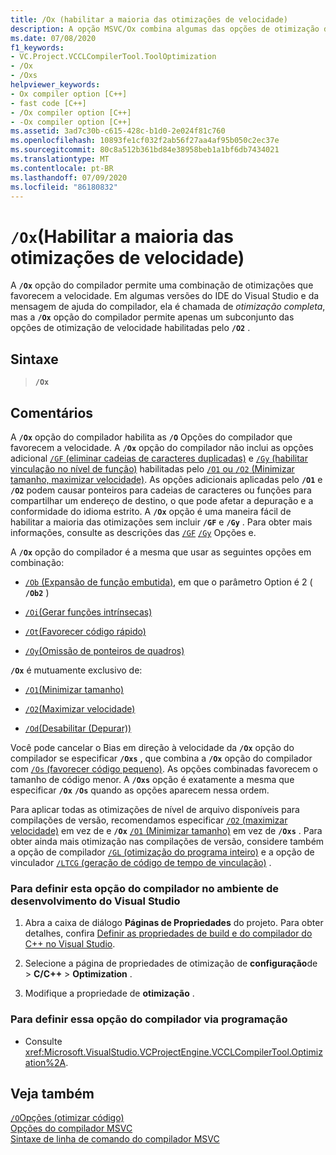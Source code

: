```yaml
---
title: /Ox (habilitar a maioria das otimizações de velocidade)
description: A opção MSVC/Ox combina algumas das opções de otimização do compilador para a velocidade em uma única opção.
ms.date: 07/08/2020
f1_keywords:
- VC.Project.VCCLCompilerTool.ToolOptimization
- /Ox
- /Oxs
helpviewer_keywords:
- Ox compiler option [C++]
- fast code [C++]
- /Ox compiler option [C++]
- -Ox compiler option [C++]
ms.assetid: 3ad7c30b-c615-428c-b1d0-2e024f81c760
ms.openlocfilehash: 10893fe1cf032f2ab56f27aa4af95b050c2ec37e
ms.sourcegitcommit: 80c8a512b361bd84e38958beb1a1bf6db7434021
ms.translationtype: MT
ms.contentlocale: pt-BR
ms.lasthandoff: 07/09/2020
ms.locfileid: "86180832"
---
```

# <a name="ox-enable-most-speed-optimizations"></a>`/Ox`(Habilitar a maioria das otimizações de velocidade)

A **`/Ox`** opção do compilador permite uma combinação de otimizações que favorecem a velocidade. Em algumas versões do IDE do Visual Studio e da mensagem de ajuda do compilador, ela é chamada de *otimização completa*, mas a **`/Ox`** opção do compilador permite apenas um subconjunto das opções de otimização de velocidade habilitadas pelo **`/O2`** .

## <a name="syntax"></a>Sintaxe

> **`/Ox`**

## <a name="remarks"></a>Comentários

A **`/Ox`** opção do compilador habilita as **`/O`** Opções do compilador que favorecem a velocidade. A **`/Ox`** opção do compilador não inclui as opções adicional [ `/GF` (eliminar cadeias de caracteres duplicadas)](gf-eliminate-duplicate-strings.md) e [ `/Gy` (habilitar vinculação no nível de função)](gy-enable-function-level-linking.md) habilitadas pelo [ `/O1` ou `/O2` (Minimizar tamanho, maximizar velocidade)](o1-o2-minimize-size-maximize-speed.md). As opções adicionais aplicadas pelo **`/O1`** e **`/O2`** podem causar ponteiros para cadeias de caracteres ou funções para compartilhar um endereço de destino, o que pode afetar a depuração e a conformidade do idioma estrito. A **`/Ox`** opção é uma maneira fácil de habilitar a maioria das otimizações sem incluir **`/GF`** e **`/Gy`** . Para obter mais informações, consulte as descrições das [`/GF`](gf-eliminate-duplicate-strings.md) [`/Gy`](gy-enable-function-level-linking.md) Opções e.

A **`/Ox`** opção do compilador é a mesma que usar as seguintes opções em combinação:

- [ `/Ob` (Expansão de função embutida)](ob-inline-function-expansion.md), em que o parâmetro Option é 2 ( **`/Ob2`** )

- [`/Oi`(Gerar funções intrínsecas)](oi-generate-intrinsic-functions.md)

- [`/Ot`(Favorecer código rápido)](os-ot-favor-small-code-favor-fast-code.md)

- [`/Oy`(Omissão de ponteiros de quadros)](oy-frame-pointer-omission.md)

**`/Ox`** é mutuamente exclusivo de:

- [`/O1`(Minimizar tamanho)](o1-o2-minimize-size-maximize-speed.md)

- [`/O2`(Maximizar velocidade)](o1-o2-minimize-size-maximize-speed.md)

- [`/Od`(Desabilitar (Depurar))](od-disable-debug.md)

Você pode cancelar o Bias em direção à velocidade da **`/Ox`** opção do compilador se especificar **`/Oxs`** , que combina a **`/Ox`** opção do compilador com [ `/Os` (favorecer código pequeno)](os-ot-favor-small-code-favor-fast-code.md). As opções combinadas favorecem o tamanho de código menor.  A **`/Oxs`** opção é exatamente a mesma que especificar **`/Ox`** **`/Os`** quando as opções aparecem nessa ordem.

Para aplicar todas as otimizações de nível de arquivo disponíveis para compilações de versão, recomendamos especificar [ `/O2` (maximizar velocidade)](o1-o2-minimize-size-maximize-speed.md) em vez de e **`/Ox`** [ `/O1` (Minimizar tamanho)](o1-o2-minimize-size-maximize-speed.md) em vez de **`/Oxs`** . Para obter ainda mais otimização nas compilações de versão, considere também a opção de compilador [ `/GL` (otimização do programa inteiro)](gl-whole-program-optimization.md) e a opção de vinculador [ `/LTCG` (geração de código de tempo de vinculação)](ltcg-link-time-code-generation.md) .

### <a name="to-set-this-compiler-option-in-the-visual-studio-development-environment"></a>Para definir esta opção do compilador no ambiente de desenvolvimento do Visual Studio

1. Abra a caixa de diálogo **Páginas de Propriedades** do projeto. Para obter detalhes, confira [Definir as propriedades de build e do compilador do C++ no Visual Studio](../working-with-project-properties.md).

1. Selecione a página de propriedades de otimização de **configuração**de  >  **C/C++**  >  **Optimization** .

1. Modifique a propriedade de **otimização** .

### <a name="to-set-this-compiler-option-programmatically"></a>Para definir essa opção do compilador via programação

- Consulte <xref:Microsoft.VisualStudio.VCProjectEngine.VCCLCompilerTool.Optimization%2A>.

## <a name="see-also"></a>Veja também

[`/O`Opções (otimizar código)](o-options-optimize-code.md)<br/>
[Opções do compilador MSVC](compiler-options.md)<br/>
[Sintaxe de linha de comando do compilador MSVC](compiler-command-line-syntax.md)

